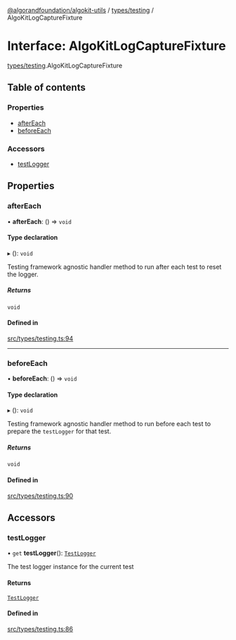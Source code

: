 [@algorandfoundation/algokit-utils](../index.md) / [types/testing](../modules/types_testing.md) / AlgoKitLogCaptureFixture

# Interface: AlgoKitLogCaptureFixture

[types/testing](../modules/types_testing.md).AlgoKitLogCaptureFixture

## Table of contents

### Properties

- [afterEach](types_testing.AlgoKitLogCaptureFixture.md#aftereach)
- [beforeEach](types_testing.AlgoKitLogCaptureFixture.md#beforeeach)

### Accessors

- [testLogger](types_testing.AlgoKitLogCaptureFixture.md#testlogger)

## Properties

### afterEach

• **afterEach**: () => `void`

#### Type declaration

▸ (): `void`

Testing framework agnostic handler method to run after each test to reset the logger.

##### Returns

`void`

#### Defined in

[src/types/testing.ts:94](https://github.com/algorandfoundation/algokit-utils-ts/blob/main/src/types/testing.ts#L94)

___

### beforeEach

• **beforeEach**: () => `void`

#### Type declaration

▸ (): `void`

Testing framework agnostic handler method to run before each test to prepare the `testLogger` for that test.

##### Returns

`void`

#### Defined in

[src/types/testing.ts:90](https://github.com/algorandfoundation/algokit-utils-ts/blob/main/src/types/testing.ts#L90)

## Accessors

### testLogger

• `get` **testLogger**(): [`TestLogger`](../classes/testing.TestLogger.md)

The test logger instance for the current test

#### Returns

[`TestLogger`](../classes/testing.TestLogger.md)

#### Defined in

[src/types/testing.ts:86](https://github.com/algorandfoundation/algokit-utils-ts/blob/main/src/types/testing.ts#L86)
